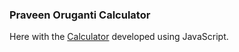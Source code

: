 ### Praveen Oruganti Calculator

Here with the [Calculator](https://praveenorugantitech.github.io/praveenorugantitech-javascript/0_Projects/praveenorugantitech-calculator) developed using JavaScript.

<script data-name="BMC-Widget" src="https://cdnjs.buymeacoffee.com/1.0.0/widget.prod.min.js" data-id="praveenoruganti" data-description="Support me on Buy me a coffee!" data-message="Thank you for visiting. You can now buy me a coffee!" data-color="#5F7FFF" data-position="Right" data-x_margin="18" data-y_margin="18"></script>


